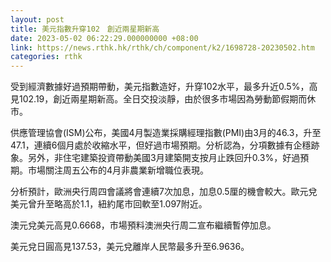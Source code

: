 ```yaml
---
layout: post
title: 美元指數升穿102　創近兩星期新高
date: 2023-05-02 06:22:29.000000000 +08:00
link: https://news.rthk.hk/rthk/ch/component/k2/1698728-20230502.htm
categories: rthk
---
```


受到經濟數據好過預期帶動，美元指數造好，升穿102水平，最多升近0.5%，高見102.19，創近兩星期新高。全日交投淡靜，由於很多市場因為勞動節假期而休市。

供應管理協會(ISM)公布，美國4月製造業採購經理指數(PMI)由3月的46.3，升至47.1，連續6個月處於收縮水平，但好過市場預期。分析認為，分項數據有企穩跡象。另外，非住宅建築投資帶動美國3月建築開支按月止跌回升0.3%，好過預期。市場關注周五公布的4月非農業新增職位表現。

分析預計，歐洲央行周四會議將會連續7次加息，加息0.5厘的機會較大。歐元兌美元曾升至略高於1.1，紐約尾市回軟至1.097附近。

澳元兌美元高見0.6668，市場預料澳洲央行周二宣布繼續暫停加息。

美元兌日圓高見137.53，美元兌離岸人民幣最多升至6.9636。
